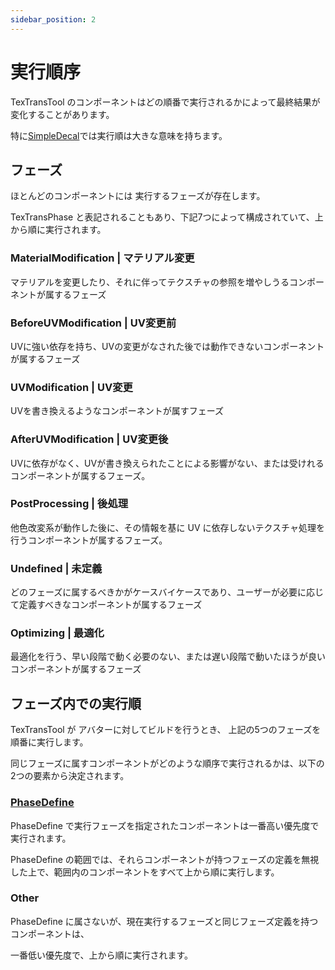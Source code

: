 ```yaml
---
sidebar_position: 2
---
```


# 実行順序

TexTransTool のコンポーネントはどの順番で実行されるかによって最終結果が変化することがあります。

特に[SimpleDecal](/docs/Reference/SimpleDecal)では実行順は大きな意味を持ちます。

## フェーズ

ほとんどのコンポーネントには 実行するフェーズが存在します。

TexTransPhase と表記されることもあり、下記7つによって構成されていて、上から順に実行されます。

### MaterialModification | マテリアル変更

マテリアルを変更したり、それに伴ってテクスチャの参照を増やしうるコンポーネントが属するフェーズ

### BeforeUVModification | UV変更前

UVに強い依存を持ち、UVの変更がなされた後では動作できないコンポーネントが属するフェーズ

### UVModification | UV変更

UVを書き換えるようなコンポーネントが属すフェーズ

### AfterUVModification | UV変更後

UVに依存がなく、UVが書き換えられたことによる影響がない、または受けれるコンポーネントが属するフェーズ。

### PostProcessing | 後処理

他色改変系が動作した後に、その情報を基に UV に依存しないテクスチャ処理を行うコンポーネントが属するフェーズ。

### Undefined | 未定義

どのフェーズに属するべきかがケースバイケースであり、ユーザーが必要に応じて定義すべきなコンポーネントが属するフェーズ

### Optimizing | 最適化

最適化を行う、早い段階で動く必要のない、または遅い段階で動いたほうが良いコンポーネントが属するフェーズ

## フェーズ内での実行順

TexTransTool が アバターに対してビルドを行うとき、 上記の5つのフェーズを順番に実行します。

同じフェーズに属すコンポーネントがどのような順序で実行されるかは、以下の2つの要素から決定されます。

### [PhaseDefine](/docs/Reference/GroupComponent/PhaseDefine)

PhaseDefine で実行フェーズを指定されたコンポーネントは一番高い優先度で実行されます。

PhaseDefine の範囲では、それらコンポーネントが持つフェーズの定義を無視した上で、範囲内のコンポーネントをすべて上から順に実行します。

### Other

PhaseDefine に属さないが、現在実行するフェーズと同じフェーズ定義を持つコンポーネントは、

一番低い優先度で、上から順に実行されます。
